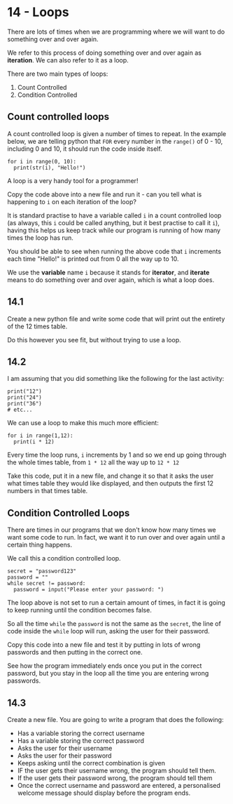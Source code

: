# 14 - Loops

There are lots of times when we are programming where we will want to do something over and over again.

We refer to this process of doing something over and over again as **iteration**. We can also refer to it as a loop. 

There are two main types of loops:
1. Count Controlled
2. Condition Controlled

## Count controlled loops
A count controlled loop is given a number of times to repeat. In the example below, we are telling python that `FOR` every number in the `range()` of 0 - 10, including 0 and 10, it should run the code inside itself.

```python3
for i in range(0, 10):
  print(str(i), "Hello!")
```

A loop is a very handy tool for a programmer!

Copy the code above into a new file and run it - can you tell what is happening to `i` on each iteration of the loop?

It is standard practise to have a variable called `i` in a count controlled loop (as always, this `i` could be called anything, but it best practise to call it `i`), having this helps us keep track while our program is running of how many times the loop has run. 

You should be able to see when running the above code that `i` increments each time "Hello!" is printed out from 0 all the way up to 10. 

We use the **variable** name `i` because it stands for **iterator**, and **iterate** means to do something over and over again, which is what a loop does. 

## 14.1
Create a new python file and write some code that will print out the entirety of the 12 times table. 

Do this however you see fit, but without trying to use a loop.

## 14.2
I am assuming that you did something like the following for the last activity:

```python3
print("12")
print("24")
print("36")
# etc...
```

We can use a loop to make this much more efficient:

```python3
for i in range(1,12):
  print(i * 12)
```

Every time the loop runs, `i` increments by 1 and so we end up going through the whole times table, from `1 * 12` all the way up to `12 * 12`

Take this code, put it in a new file, and change it so that it asks the user what times table they would like displayed, and then outputs the first 12 numbers in that times table.

## Condition Controlled Loops
There are times in our programs that we don't know how many times we want some code to run. In fact, we want it to run over and over again until a certain thing happens. 

We call this a condition controlled loop. 
```python3
secret = "password123"
password = ""
while secret != password:
  password = input("Please enter your password: ")
```

The loop above is not set to run a certain amount of times, in fact it is going to keep running until the condition becomes false. 

So all the time `while` the `password` is not the same as the `secret`, the line of code inside the `while` loop will run, asking the user for their password. 

Copy this code into a new file and test it by putting in lots of wrong passwords and then putting in the correct one.

See how the program immediately ends once you put in the correct password, but you stay in the loop all the time you are entering wrong passwords. 

## 14.3
Create a new file.
You are going to write a program that does the following:
- Has a variable storing the correct username
- Has a variable storing the correct password
- Asks the user for their username
- Asks the user for their password
- Keeps asking until the correct combination is given
- IF the user gets their username wrong, the program should tell them.
- If the user gets their password wrong, the program should tell them
- Once the correct username and password are entered, a personalised welcome message should display before the program ends. 

